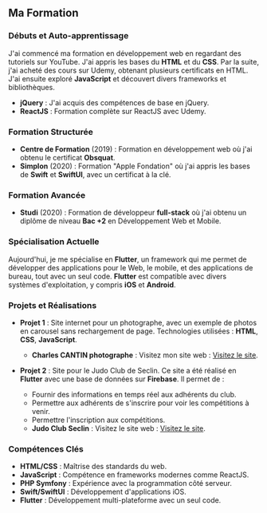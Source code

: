 ## Ma Formation

### Débuts et Auto-apprentissage
J'ai commencé ma formation en développement web en regardant des tutoriels sur YouTube. J'ai appris les bases du **HTML** et du **CSS**. Par la suite, j'ai acheté des cours sur Udemy, obtenant plusieurs certificats en HTML. J'ai ensuite exploré **JavaScript** et découvert divers frameworks et bibliothèques.

- **jQuery** : J'ai acquis des compétences de base en jQuery.
- **ReactJS** : Formation complète sur ReactJS avec Udemy.

### Formation Structurée
- **Centre de Formation** (2019) : Formation en développement web où j'ai obtenu le certificat **Obsquat**.
- **Simplon** (2020) : Formation "Apple Fondation" où j'ai appris les bases de **Swift** et **SwiftUI**, avec un certificat à la clé.

### Formation Avancée
- **Studi** (2020) : Formation de développeur **full-stack** où j'ai obtenu un diplôme de niveau **Bac +2** en Développement Web et Mobile.

### Spécialisation Actuelle
Aujourd'hui, je me spécialise en **Flutter**, un framework qui me permet de développer des applications pour le Web, le mobile, et des applications de bureau, tout avec un seul code. **Flutter** est compatible avec divers systèmes d'exploitation, y compris **iOS** et **Android**.

### Projets et Réalisations
- **Projet 1** : Site internet pour un photographe, avec un exemple de photos en carousel sans rechargement de page. Technologies utilisées : **HTML**, **CSS**, **JavaScript**.
    - **Charles CANTIN photographe** : Visitez mon site web : [Visitez le site](https://photographe-cantin.netlify.app/).

- **Projet 2** : Site pour le Judo Club de Seclin. Ce site a été réalisé en **Flutter** avec une base de données sur **Firebase**. Il permet de :
    - Fournir des informations en temps réel aux adhérents du club.
    - Permettre aux adhérents de s'inscrire pour voir les compétitions à venir.
    - Permettre l'inscription aux compétitions.
    - **Judo Club Seclin** : Visitez le site web : [Visitez le site](https://judoseclin.fr/).

### Compétences Clés
- **HTML/CSS** : Maîtrise des standards du web.
- **JavaScript** : Compétence en frameworks modernes comme ReactJS.
- **PHP Symfony** : Expérience avec la programmation côté serveur.
- **Swift/SwiftUI** : Développement d'applications iOS.
- **Flutter** : Développement multi-plateforme avec un seul code.
